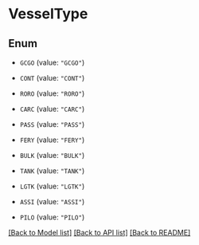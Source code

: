 # VesselType

## Enum


* `GCGO` (value: `"GCGO"`)

* `CONT` (value: `"CONT"`)

* `RORO` (value: `"RORO"`)

* `CARC` (value: `"CARC"`)

* `PASS` (value: `"PASS"`)

* `FERY` (value: `"FERY"`)

* `BULK` (value: `"BULK"`)

* `TANK` (value: `"TANK"`)

* `LGTK` (value: `"LGTK"`)

* `ASSI` (value: `"ASSI"`)

* `PILO` (value: `"PILO"`)


[[Back to Model list]](../README.md#documentation-for-models) [[Back to API list]](../README.md#documentation-for-api-endpoints) [[Back to README]](../README.md)


